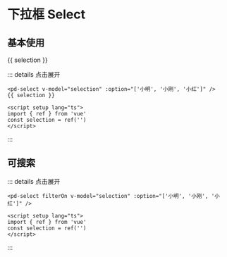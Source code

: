# 下拉框 Select

## 基本使用

<pd-select v-model="selection" :option="['小明', '小刚', '小红']" />
{{ selection }}

<script setup lang="ts">
  import { ref } from 'vue'
  const selection = ref('')
</script>

::: details 点击展开

```vue
<pd-select v-model="selection" :option="['小明', '小刚', '小红']" />
{{ selection }}

<script setup lang="ts">
import { ref } from 'vue'
const selection = ref('')
</script>
```

:::

## 可搜索

<pd-select filterOn v-model="selection" :option="['小明', '小刚', '小红']" />

::: details 点击展开

```vue
<pd-select filterOn v-model="selection" :option="['小明', '小刚', '小红']" />

<script setup lang="ts">
import { ref } from 'vue'
const selection = ref('')
</script>
```

:::
